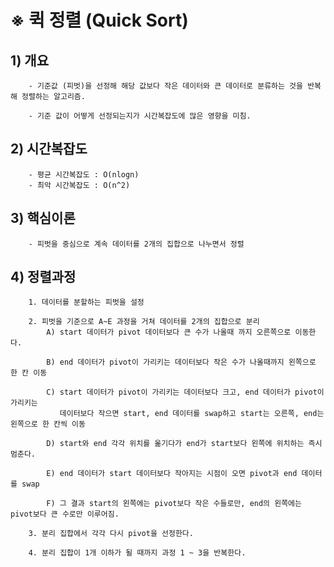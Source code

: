 

# ※ 퀵 정렬 (Quick Sort)

##    1) 개요
        - 기준값 (피벗)을 선정해 해당 값보다 작은 데이터와 큰 데이터로 분류하는 것을 반복해 정렬하는 알고리즘.
        
        - 기준 값이 어떻게 선정되는지가 시간복잡도에 많은 영향을 미침.

##    2) 시간복잡도
        - 평균 시간복잡도 : O(nlogn)
        - 최악 시간복잡도 : O(n^2)

##    3) 핵심이론
        - 피벗을 중심으로 계속 데이터를 2개의 집합으로 나누면서 정렬

##    4) 정렬과정
        1. 데이터를 분할하는 피벗을 설정

        2. 피벗을 기준으로 A~E 과정을 거쳐 데이터를 2개의 집합으로 분리
            A) start 데이터가 pivot 데이터보다 큰 수가 나올때 까지 오른쪽으로 이동한다.
            
            B) end 데이터가 pivot이 가리키는 데이터보다 작은 수가 나올때까지 왼쪽으로 한 칸 이동

            C) start 데이터가 pivot이 가리키는 데이터보다 크고, end 데이터가 pivot이 가리키는
               데이터보다 작으면 start, end 데이터를 swap하고 start는 오른쪽, end는 왼쪽으로 한 칸씩 이동

            D) start와 end 각각 위치를 옮기다가 end가 start보다 왼쪽에 위치하는 즉시 멈춘다.

            E) end 데이터가 start 데이터보다 작아지는 시점이 오면 pivot과 end 데이터를 swap

            F) 그 결과 start의 왼쪽에는 pivot보다 작은 수들로만, end의 왼쪽에는 pivot보다 큰 수로만 이루어짐.
        
        3. 분리 집합에서 각각 다시 pivot을 선정한다.

        4. 분리 집합이 1개 이하가 될 때까지 과정 1 ~ 3을 반복한다.